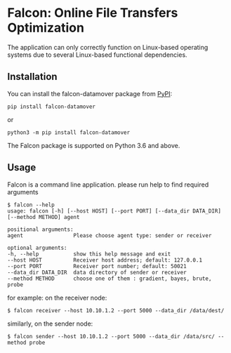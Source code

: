 # Falcon: Online File Transfers Optimization
The application can only correctly function on Linux-based operating systems due to several Linux-based functional dependencies.

## Installation

You can install the falcon-datamover package from [PyPI](https://pypi.org/project/falcon-datamover/):

    pip install falcon-datamover

or

    python3 -m pip install falcon-datamover

The Falcon package is supported on Python 3.6 and above.

## Usage

Falcon is a command line application. please run help to find required arguments

    $ falcon --help
    usage: falcon [-h] [--host HOST] [--port PORT] [--data_dir DATA_DIR] [--method METHOD] agent

    positional arguments:
    agent                Please choose agent type: sender or receiver

    optional arguments:
    -h, --help           show this help message and exit
    --host HOST          Receiver host address; default: 127.0.0.1
    --port PORT          Receiver port number; default: 50021
    --data_dir DATA_DIR  data directory of sender or receiver
    --method METHOD      choose one of them : gradient, bayes, brute, probe

for example: on the receiver node:

    $ falcon receiver --host 10.10.1.2 --port 5000 --data_dir /data/dest/

similarly, on the sender node:

    $ falcon sender --host 10.10.1.2 --port 5000 --data_dir /data/src/ --method probe
